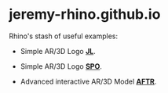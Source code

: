 # jeremy-rhino.github.io
 
Rhino's stash of useful examples:

 - Simple AR/3D Logo **[JL](https://jeremy-rhino.github.io/lablogo)**.

 - Simple AR/3D Logo **[SPO](https://jeremy-rhino.github.io/spologo)**.

 - Advanced interactive AR/3D Model **[AFTR](https://jeremy-rhino.github.io/aftr)**.
